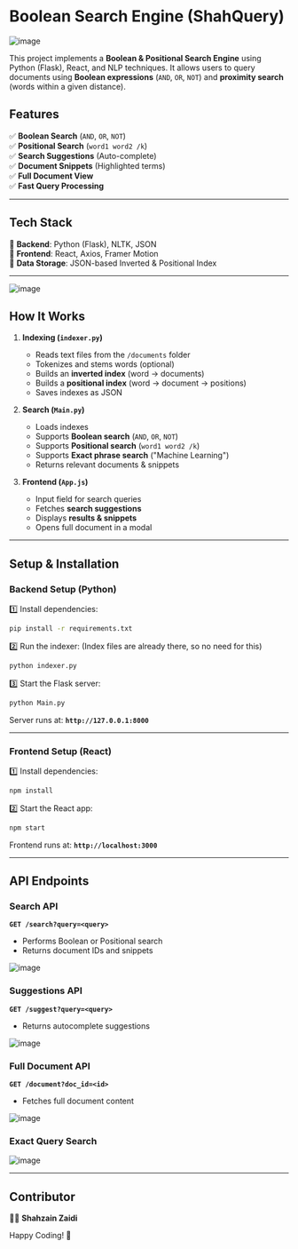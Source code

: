 # **Boolean Search Engine (ShahQuery)**  

![image](https://github.com/user-attachments/assets/8bd6e99f-439b-4543-9c59-e10fb3f5406b)


This project implements a **Boolean & Positional Search Engine** using Python (Flask), React, and NLP techniques. It allows users to query documents using **Boolean expressions** (`AND`, `OR`, `NOT`) and **proximity search** (words within a given distance).  

## **Features**  

✅ **Boolean Search** (`AND`, `OR`, `NOT`)  
✅ **Positional Search** (`word1 word2 /k`)  
✅ **Search Suggestions** (Auto-complete)  
✅ **Document Snippets** (Highlighted terms)  
✅ **Full Document View**  
✅ **Fast Query Processing**  

---

## **Tech Stack**  

🔹 **Backend**: Python (Flask), NLTK, JSON  
🔹 **Frontend**: React, Axios, Framer Motion  
🔹 **Data Storage**: JSON-based Inverted & Positional Index  

---

![image](https://github.com/user-attachments/assets/e015b98c-2555-4467-b5e7-f06d56e0db13)


## **How It Works**  

1. **Indexing (`indexer.py`)**  
   - Reads text files from the `/documents` folder  
   - Tokenizes and stems words (optional)  
   - Builds an **inverted index** (word → documents)  
   - Builds a **positional index** (word → document → positions)  
   - Saves indexes as JSON  

2. **Search (`Main.py`)**  
   - Loads indexes  
   - Supports **Boolean search** (`AND`, `OR`, `NOT`)  
   - Supports **Positional search** (`word1 word2 /k`)
   - Supports **Exact phrase search** ("Machine Learning")
   - Returns relevant documents & snippets  

3. **Frontend (`App.js`)**  
   - Input field for search queries  
   - Fetches **search suggestions**  
   - Displays **results & snippets**  
   - Opens full document in a modal  

---

## **Setup & Installation**  

### **Backend Setup (Python)**  

1️⃣ Install dependencies:  
```bash
pip install -r requirements.txt
```  

2️⃣ Run the indexer: (Index files are already there, so no need for this)
```bash
python indexer.py
```  

3️⃣ Start the Flask server:  
```bash
python Main.py
```  

Server runs at: **`http://127.0.0.1:8000`**  

---

### **Frontend Setup (React)**  

1️⃣ Install dependencies:  
```bash
npm install
```  

2️⃣ Start the React app:  
```bash
npm start
```  

Frontend runs at: **`http://localhost:3000`**  

---

## **API Endpoints**  

###  **Search API**  
**`GET /search?query=<query>`**  
- Performs Boolean or Positional search  
- Returns document IDs and snippets

![image](https://github.com/user-attachments/assets/80d7db83-2d1d-41de-9474-f4e51f36144b)


###  **Suggestions API**  
**`GET /suggest?query=<query>`**  
- Returns autocomplete suggestions
  
![image](https://github.com/user-attachments/assets/ab9a8fd1-dd0d-4a47-86a7-84d28fdafb88)


###  **Full Document API**  
**`GET /document?doc_id=<id>`**  
- Fetches full document content
  
![image](https://github.com/user-attachments/assets/3400ebaf-d5ab-4444-8a84-6b5195bb79c2)

###  **Exact Query Search**

![image](https://github.com/user-attachments/assets/b72e66d5-6090-48d0-be5d-b8b32ea721c3)


---

## **Contributor**  
👨‍💻 **Shahzain Zaidi**  

Happy Coding! 🚀
